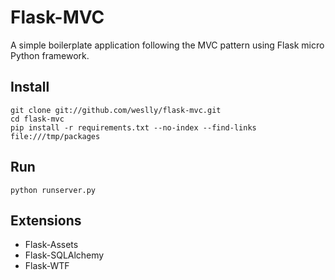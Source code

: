# Flask-MVC
A simple boilerplate application following the MVC pattern using Flask micro Python framework.

## Install

    git clone git://github.com/weslly/flask-mvc.git
    cd flask-mvc
    pip install -r requirements.txt --no-index --find-links file:///tmp/packages

## Run

    python runserver.py

## Extensions

- Flask-Assets
- Flask-SQLAlchemy
- Flask-WTF